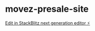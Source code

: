 # movez-presale-site

[Edit in StackBlitz next generation editor ⚡️](https://stackblitz.com/~/github.com/MOVEZ19/movez-presale-site)